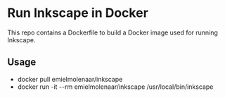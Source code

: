 # Run Inkscape in Docker
This repo contains a Dockerfile to build a Docker image used for running Inkscape. 

## Usage
- docker pull emielmolenaar/inkscape
- docker run -it --rm emielmolenaar/inkscape /usr/local/bin/inkscape <arguments>
